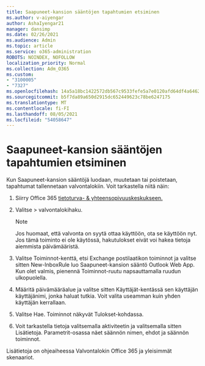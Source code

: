 ```yaml
---
title: Saapuneet-kansion sääntöjen tapahtumien etsiminen
ms.author: v-aiyengar
author: AshaIyengar21
manager: dansimp
ms.date: 02/26/2021
ms.audience: Admin
ms.topic: article
ms.service: o365-administration
ROBOTS: NOINDEX, NOFOLLOW
localization_priority: Normal
ms.collection: Adm_O365
ms.custom:
- "3100005"
- "7327"
ms.openlocfilehash: 14a5a18bc1422572db567c9533fefe5a7e0120afd64df4a64623038cc063ce93
ms.sourcegitcommit: b5f7da89a650d2915dc652449623c78be6247175
ms.translationtype: MT
ms.contentlocale: fi-FI
ms.lasthandoff: 08/05/2021
ms.locfileid: "54058647"
---
```

# <a name="find-events-performed-on-inbox-rules"></a>Saapuneet-kansion sääntöjen tapahtumien etsiminen

Kun Saapuneet-kansion sääntöjä luodaan, muutetaan tai poistetaan, tapahtumat tallennetaan valvontalokiin. Voit tarkastella niitä näin:

1. Siirry Office 365 [tietoturva- & yhteensopivuuskeskukseen.](https://go.microsoft.com/fwlink/p/?linkid=2077143)
1. Valitse > valvontalokihaku.

    > [!NOTE]
    > Jos huomaat, että valvonta on syytä ottaa käyttöön, ota se käyttöön nyt. Jos tämä toiminto ei ole käytössä, hakutulokset eivät voi hakea tietoja aiemmista päivämääristä.
1. Valitse Toiminnot-kenttä, etsi Exchange postilaatikon toiminnot ja valitse sitten New-InboxRule luo Saapuneet-kansion sääntö Outlook Web App. Kun olet valmis, pienennä Toiminnot-ruutu napsauttamalla ruudun ulkopuolella.
1. Määritä päivämääräalue ja valitse sitten Käyttäjät-kentässä sen käyttäjän käyttäjänimi, jonka haluat tutkia. Voit valita useamman kuin yhden käyttäjän kerrallaan.
1. Valitse Hae. Toiminnot näkyvät Tulokset-kohdassa.
1. Voit tarkastella tietoja valitsemalla aktiviteetin ja valitsemalla sitten Lisätietoja. Parametrit-osassa näet säännön nimen, ehdot ja säännön toiminnot.

Lisätietoja on ohjeaiheessa Valvontalokin Office 365 ja yleisimmät skenaariot.